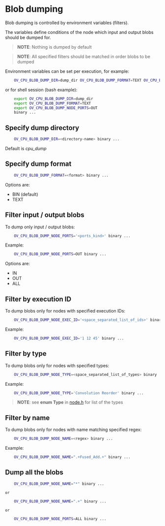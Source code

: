 # Blob dumping
Blob dumping is controlled by environment variables (filters).

The variables define conditions of the node which input and output blobs
should be dumped for.

> **NOTE**: Nothing is dumped by default

> **NOTE**: All specified filters should be matched in order blobs to be dumped

Environment variables can be set per execution, for example:
```sh
    OV_CPU_BLOB_DUMP_DIR=dump_dir OV_CPU_BLOB_DUMP_FORMAT=TEXT OV_CPU_BLOB_DUMP_NODE_PORTS=OUT binary ...
```
or for shell session (bash example):
```sh
    export OV_CPU_BLOB_DUMP_DIR=dump_dir
    export OV_CPU_BLOB_DUMP_FORMAT=TEXT
    export OV_CPU_BLOB_DUMP_NODE_PORTS=OUT
    binary ...
```
## Specify dump directory
```sh
    OV_CPU_BLOB_DUMP_DIR=<directory-name> binary ...
```
Default is *cpu_dump*
## Specify dump format
```sh
    OV_CPU_BLOB_DUMP_FORMAT=<format> binary ...
```
Options are:
* BIN (default)
* TEXT

## Filter input / output blobs
To dump only input / output blobs:
```sh
    OV_CPU_BLOB_DUMP_NODE_PORTS='<ports_kind>' binary ...
```
Example:
```sh
    OV_CPU_BLOB_DUMP_NODE_PORTS=OUT binary ...
```
Options are:
* IN
* OUT
* ALL

## Filter by execution ID
To dump blobs only for nodes with specified execution IDs:
```sh
    OV_CPU_BLOB_DUMP_NODE_EXEC_ID='<space_separated_list_of_ids>' binary ...
```
Example:
```sh
    OV_CPU_BLOB_DUMP_NODE_EXEC_ID='1 12 45' binary ...
```

## Filter by type
To dump blobs only for nodes with specified types:
```sh
    OV_CPU_BLOB_DUMP_NODE_TYPE=<space_separated_list_of_types> binary ...
```
Example:
```sh
    OV_CPU_BLOB_DUMP_NODE_TYPE='Convolution Reorder' binary ...
```

> **NOTE**: see **enum Type** in [node.h](../node.h) for list of the types

## Filter by name
To dump blobs only for nodes with name matching specified regex:
```sh
    OV_CPU_BLOB_DUMP_NODE_NAME=<regex> binary ...
```
Example:
```sh
    OV_CPU_BLOB_DUMP_NODE_NAME=".+Fused_Add.+" binary ...
```

## Dump all the blobs
```sh
    OV_CPU_BLOB_DUMP_NODE_NAME="*" binary ...
```
    or
```sh
    OV_CPU_BLOB_DUMP_NODE_NAME=".+" binary ...
```
    or
```sh
    OV_CPU_BLOB_DUMP_NODE_PORTS=ALL binary ...
```
